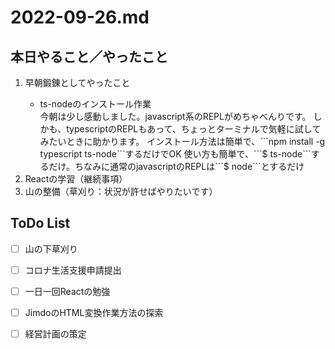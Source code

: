 # 2022-09-26.md
## 本日やること／やったこと
<ol>
  <li>早朝鍛錬としてやったこと</li>
  <ul>
    <li>ts-nodeのインストール作業</li>
    今朝は少し感動しました。javascript系のREPLがめちゃべんりです。  
    しかも、typescriptのREPLもあって、ちょっとターミナルで気軽に試してみたいときに助かります。  
    インストール方法は簡単で、```npm install -g typescript ts-node```するだけでOK  
    使い方も簡単で、```$ ts-node```するだけ。ちなみに通常のjavascriptのREPLは```$ node```とするだけ
    
  </ul>
  <li>Reactの学習（継続事項）</li>
  <li>山の整備（草刈り：状況が許せばやりたいです）</li>
</ol>
    

## ToDo List

  - [ ] 山の下草刈り
  - [ ] コロナ生活支援申請提出
  - [ ] 一日一回Reactの勉強
  - [ ] JimdoのHTML変換作業方法の探索
  - [ ] 経営計画の策定

